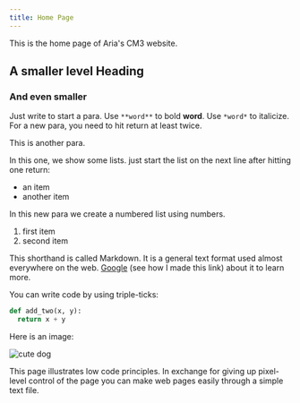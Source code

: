 ```yaml
---
title: Home Page
---
```


This is the home page of Aria's CM3 website.

## A smaller level Heading

### And even smaller

Just write to start a para. Use `**word**` to bold **word**. Use `*word*` to italicize. For a new para, you need to hit return at least twice.

This is another para.

In this one, we show some lists. just start the list on the next line after hitting one return:
- an item
- another item

In this new para we create a numbered list using numbers.
1. first item
2. second item

This shorthand is called Markdown. It is a general text format used almost everywhere on the web. [Google](https://www.google.com) (see how I made this link) about it to learn more.

You can write code by using triple-ticks:

```python
def add_two(x, y):
  return x + y
```

Here is an image:

![cute dog](https://i.imgur.com/dY93WHQ.jpeg)

This page illustrates low code principles. In exchange for giving up pixel-level control of the page you can make web pages easily through a simple text file.
